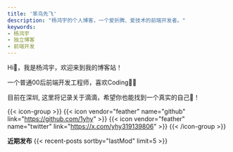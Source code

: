 ```yaml
---
title: '笨鸟先飞'
description: "杨鸿宇的个人博客，一个爱折腾、爱技术的前端开发者。"
keywords:
- 杨鸿宇
- 独立博客
- 前端开发
---
```

Hi👋，我是杨鸿宇，欢迎来到我的博客站！

一个普通00后前端开发工程师，喜欢Coding👨‍💻

目前在深圳, 这里将记录关于滴滴，希望你也能找到一个真实的自己🌈！


{{< icon-group >}}
{{< icon vendor="feather" name="github" link="https://github.com/1yhy" >}}
{{< icon vendor="feather" name="twitter" link="https://x.com/yhy319139806" >}}
{{< /icon-group >}}


**近期发布**
{{< recent-posts sortby="lastMod" limit=5 >}}
